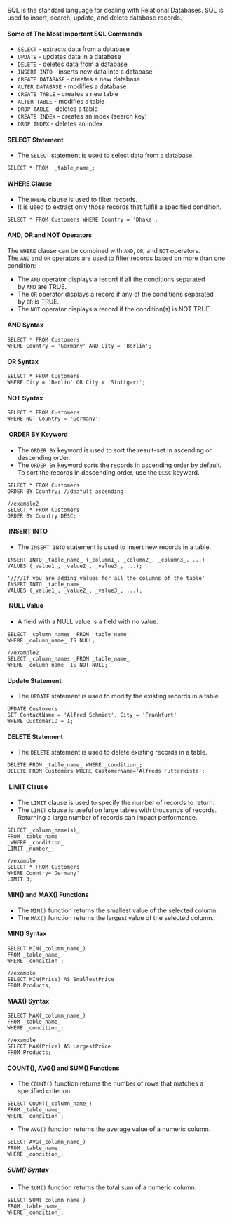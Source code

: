 SQL is the standard language for dealing with Relational Databases.
SQL is used to insert, search, update, and delete database records.
#### Some of The Most Important SQL Commands
- `SELECT` - extracts data from a database
- `UPDATE` - updates data in a database
- `DELETE` - deletes data from a database
- `INSERT INTO` - inserts new data into a database
- `CREATE DATABASE` - creates a new database
- `ALTER DATABASE` - modifies a database
- `CREATE TABLE` - creates a new table
- `ALTER TABLE` - modifies a table
- `DROP TABLE` - deletes a table
- `CREATE INDEX` - creates an index (search key)
- `DROP INDEX` - deletes an index

#### SELECT Statement
* The `SELECT` statement is used to select data from a database.
```mysql
SELECT * FROM  _table_name_;
```

#### WHERE Clause
* The `WHERE` clause is used to filter records.
* It is used to extract only those records that fulfill a specified condition.
```mysql
SELECT * FROM Customers WHERE Country = 'Dhaka';
```

####  AND, OR and NOT Operators

The `WHERE` clause can be combined with `AND`, `OR`, and `NOT` operators.
The `AND` and `OR` operators are used to filter records based on more than one condition:
 - The `AND` operator displays a record if all the conditions separated by `AND` are TRUE.
 - The `OR` operator displays a record if any of the conditions separated by `OR` is TRUE.
 - The `NOT` operator displays a record if the condition(s) is NOT TRUE.
#### AND Syntax
```mysql
SELECT * FROM Customers  
WHERE Country = 'Germany' AND City = 'Berlin';
```
#### OR Syntax
```mysql
SELECT * FROM Customers  
WHERE City = 'Berlin' OR City = 'Stuttgart';
```
#### NOT Syntax
```mysql
SELECT * FROM Customers  
WHERE NOT Country = 'Germany';
```

####  ORDER BY Keyword
* The `ORDER BY` keyword is used to sort the result-set in ascending or descending order.
* The `ORDER BY` keyword sorts the records in ascending order by default. To sort the records in descending order, use the `DESC` keyword.

```mysql
SELECT * FROM Customers  
ORDER BY Country; //deafult ascending

//examole2
SELECT * FROM Customers  
ORDER BY Country DESC;
```

####  INSERT INTO
* The `INSERT INTO` statement is used to insert new records in a table.

```mysql
INSERT INTO _table_name_ (_column1_, _column2_, _column3_, ...)  
VALUES (_value1_, _value2_, _value3_, ...);

'////If you are adding values for all the columns of the table'
INSERT INTO _table_name_  
VALUES (_value1_, _value2_, _value3_, ...); 
```

####  NULL Value
* A field with a NULL value is a field with no value.

```mysql
SELECT _column_names _FROM _table_name_  
WHERE _column_name_ IS NULL;

//example2
SELECT _column_names _FROM _table_name_  
WHERE _column_name_ IS NOT NULL;
```

#### Update Statement
* The `UPDATE` statement is used to modify the existing records in a table.

```mysql
UPDATE Customers  
SET ContactName = 'Alfred Schmidt', City = 'Frankfurt'  
WHERE CustomerID = 1;
```
#### DELETE Statement
* The `DELETE` statement is used to delete existing records in a table.

```mysql
DELETE FROM _table_name_ WHERE _condition_;
DELETE FROM Customers WHERE CustomerName='Alfreds Futterkiste';
```
####  LIMIT Clause
* The `LIMIT` clause is used to specify the number of records to return.
* The `LIMIT` clause is useful on large tables with thousands of records. Returning a large number of records can impact performance.

```mysql
SELECT _column_name(s)_  
FROM _table_name  
_WHERE _condition_  
LIMIT _number_;

//example
SELECT * FROM Customers  
WHERE Country='Germany'  
LIMIT 3;
```

#### MIN() and MAX() Functions
* The `MIN()` function returns the smallest value of the selected column.
* The `MAX()` function returns the largest value of the selected column.
#### MIN() Syntax

```mysql
SELECT MIN(_column_name_)  
FROM _table_name_  
WHERE _condition_;

//example
SELECT MIN(Price) AS SmallestPrice  
FROM Products;
```

#### MAX() Syntax

```mysql
SELECT MAX(_column_name_)  
FROM _table_name_  
WHERE _condition_;

//example
SELECT MAX(Price) AS LargestPrice  
FROM Products;
```
#### COUNT(), AVG() and SUM() Functions
* The `COUNT()` function returns the number of rows that matches a specified criterion.

```mysql
SELECT COUNT(_column_name_)  
FROM _table_name_  
WHERE _condition_;
```
* The `AVG()` function returns the average value of a numeric column. 

```mysql
SELECT AVG(_column_name_)  
FROM _table_name_  
WHERE _condition_;
```
##### SUM() Syntax
* The `SUM()` function returns the total sum of a numeric column. 

```mysql
SELECT SUM(_column_name_)  
FROM _table_name_  
WHERE _condition_;
```
